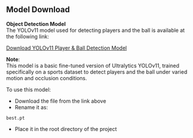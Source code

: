 
## Model Download

**Object Detection Model**  
The YOLOv11 model used for detecting players and the ball is available at the following link:

[Download YOLOv11 Player & Ball Detection Model](https://drive.google.com/file/d/1-5fOSHOSB9UXYPenOoZNAMScrePVcMD/view)

**Note**:  
This model is a basic fine-tuned version of Ultralytics YOLOv11, trained specifically on a sports dataset to detect players and the ball under varied motion and occlusion conditions.

To use this model:
- Download the file from the link above
- Rename it as:

```
best.pt
```

- Place it in the root directory of the project
